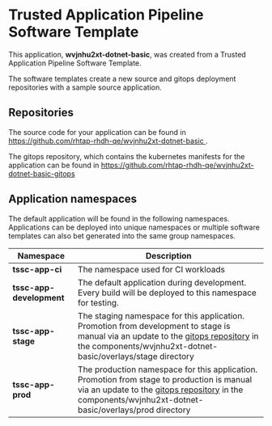 # Trusted Application Pipeline Software Template

This application, **wvjnhu2xt-dotnet-basic**, was created from a Trusted Application Pipeline Software Template.

The software templates create a new source and gitops deployment repositories with a sample source application. 

## Repositories

The source code for your application can be found in [https://github.com/rhtap-rhdh-qe/wvjnhu2xt-dotnet-basic ](https://github.com/rhtap-rhdh-qe/wvjnhu2xt-dotnet-basic ).
 
The gitops repository, which contains the kubernetes manifests for the application can be found in 
[https://github.com/rhtap-rhdh-qe/wvjnhu2xt-dotnet-basic-gitops ](https://github.com/rhtap-rhdh-qe/wvjnhu2xt-dotnet-basic-gitops ) 

## Application namespaces 

The default application will be found in the following namespaces. Applications can be deployed into unique namespaces or multiple software templates can also bet generated into the same group namespaces.  

|  Namespace   |  Description   |  
| -------- | -------- |
| **tssc-app-ci** | The namespace used for CI workloads |
| **tssc-app-development** | The default application during development. Every build will be deployed to this namespace for testing. |
| **tssc-app-stage** | The staging namespace for this application. Promotion from development to stage is manual via an update to the [gitops repository](https://github.com/rhtap-rhdh-qe/wvjnhu2xt-dotnet-basic-gitops ) in the components/wvjnhu2xt-dotnet-basic/overlays/stage directory |
| **tssc-app-prod** | The production namespace for this application. Promotion from stage to production is manual via an update to the [gitops repository](https://github.com/rhtap-rhdh-qe/wvjnhu2xt-dotnet-basic-gitops ) in the components/wvjnhu2xt-dotnet-basic/overlays/prod directory |